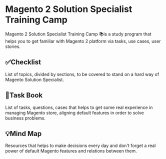 # Magento 2 Solution Specialist Training Camp

Magento 2 Solution Specialist Training Camp 📚is a study program that helps you to get familiar with Magento 2 platform 
via tasks, use cases, user stories.

## ✅Checklist

List of topics, divided by sections, to be covered to stand on a hard way of Magento Solution Specialist.

## 📝Task Book

List of tasks, questions, cases that helps to get some real experience in managing Magento store, 
aligning default features in order to solve business problems.

## 💡Mind Map

Resources that helps to make decisions every day and don't forget a real power of default Magento features and relations between them.

